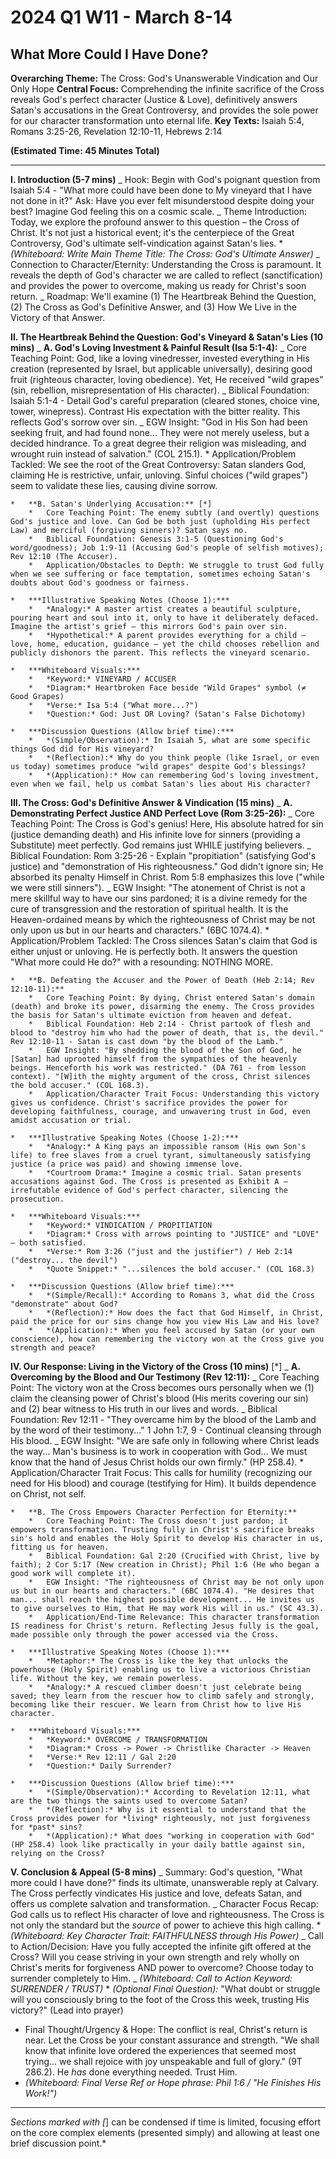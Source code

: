 # 2024 Q1 W11 - March 8-14

## What More Could I Have Done?

**Overarching Theme:** The Cross: God's Unanswerable Vindication and Our Only Hope
**Central Focus:** Comprehending the infinite sacrifice of the Cross reveals God's perfect character (Justice & Love), definitively answers Satan's accusations in the Great Controversy, and provides the sole power for our character transformation unto eternal life.
**Key Texts:** Isaiah 5:4, Romans 3:25-26, Revelation 12:10-11, Hebrews 2:14

**(Estimated Time: 45 Minutes Total)**

---

**I. Introduction (5-7 mins)**
_ Hook: Begin with God's poignant question from Isaiah 5:4 - "What more could have been done to My vineyard that I have not done in it?" Ask: Have you ever felt misunderstood despite doing your best? Imagine God feeling this on a cosmic scale.
_ Theme Introduction: Today, we explore the profound answer to this question – the Cross of Christ. It's not just a historical event; it's the centerpiece of the Great Controversy, God's ultimate self-vindication against Satan's lies. \* _(Whiteboard: Write Main Theme Title: The Cross: God's Ultimate Answer)_
_ Connection to Character/Eternity: Understanding the Cross is paramount. It reveals the depth of God's character we are called to reflect (sanctification) and provides the power to overcome, making us ready for Christ's soon return.
_ Roadmap: We'll examine (1) The Heartbreak Behind the Question, (2) The Cross as God's Definitive Answer, and (3) How We Live in the Victory of that Answer.

**II. The Heartbreak Behind the Question: God's Vineyard & Satan's Lies (10 mins)**
_ **A. God's Loving Investment & Painful Result (Isa 5:1-4):**
_ Core Teaching Point: God, like a loving vinedresser, invested everything in His creation (represented by Israel, but applicable universally), desiring good fruit (righteous character, loving obedience). Yet, He received "wild grapes" (sin, rebellion, misrepresentation of His character).
_ Biblical Foundation: Isaiah 5:1-4 - Detail God's careful preparation (cleared stones, choice vine, tower, winepress). Contrast His expectation with the bitter reality. This reflects God's sorrow over sin.
_ EGW Insight: "God in His Son had been seeking fruit, and had found none... They were not merely useless, but a decided hindrance. To a great degree their religion was misleading, and wrought ruin instead of salvation." (COL 215.1). \* Application/Problem Tackled: We see the root of the Great Controversy: Satan slanders God, claiming He is restrictive, unfair, unloving. Sinful choices ("wild grapes") seem to validate these lies, causing divine sorrow.

    *   **B. Satan's Underlying Accusation:** [*]
        *   Core Teaching Point: The enemy subtly (and overtly) questions God's justice and love. Can God be both just (upholding His perfect Law) and merciful (forgiving sinners)? Satan says no.
        *   Biblical Foundation: Genesis 3:1-5 (Questioning God's word/goodness); Job 1:9-11 (Accusing God's people of selfish motives); Rev 12:10 (The Accuser).
        *   Application/Obstacles to Depth: We struggle to trust God fully when we see suffering or face temptation, sometimes echoing Satan's doubts about God's goodness or fairness.

    *   ***Illustrative Speaking Notes (Choose 1):***
        *   *Analogy:* A master artist creates a beautiful sculpture, pouring heart and soul into it, only to have it deliberately defaced. Imagine the artist's grief – this mirrors God's pain over sin.
        *   *Hypothetical:* A parent provides everything for a child – love, home, education, guidance – yet the child chooses rebellion and publicly dishonors the parent. This reflects the vineyard scenario.

    *   ***Whiteboard Visuals:***
        *   *Keyword:* VINEYARD / ACCUSER
        *   *Diagram:* Heartbroken Face beside "Wild Grapes" symbol (≠ Good Grapes)
        *   *Verse:* Isa 5:4 ("What more...?")
        *   *Question:* God: Just OR Loving? (Satan's False Dichotomy)

    *   ***Discussion Questions (Allow brief time):***
        *   *(Simple/Observation):* In Isaiah 5, what are some specific things God did for His vineyard?
        *   *(Reflection):* Why do you think people (like Israel, or even us today) sometimes produce "wild grapes" despite God's blessings?
        *   *(Application):* How can remembering God's loving investment, even when we fail, help us combat Satan's lies about His character?

**III. The Cross: God's Definitive Answer & Vindication (15 mins)**
_ **A. Demonstrating Perfect Justice AND Perfect Love (Rom 3:25-26):**
_ Core Teaching Point: The Cross is God's genius! Here, His absolute hatred for sin (justice demanding death) and His infinite love for sinners (providing a Substitute) meet perfectly. God remains just WHILE justifying believers.
_ Biblical Foundation: Rom 3:25-26 - Explain "propitiation" (satisfying God's justice) and "demonstration of His righteousness." God didn't ignore sin; He absorbed its penalty Himself in Christ. Rom 5:8 emphasizes this love ("while we were still sinners").
_ EGW Insight: "The atonement of Christ is not a mere skillful way to have our sins pardoned; it is a divine remedy for the cure of transgression and the restoration of spiritual health. It is the Heaven-ordained means by which the righteousness of Christ may be not only upon us but in our hearts and characters." (6BC 1074.4). \* Application/Problem Tackled: The Cross silences Satan's claim that God is either unjust or unloving. He is perfectly both. It answers the question "What more could He do?" with a resounding: NOTHING MORE.

    *   **B. Defeating the Accuser and the Power of Death (Heb 2:14; Rev 12:10-11):**
        *   Core Teaching Point: By dying, Christ entered Satan's domain (death) and broke its power, disarming the enemy. The Cross provides the basis for Satan's ultimate eviction from heaven and defeat.
        *   Biblical Foundation: Heb 2:14 - Christ partook of flesh and blood to "destroy him who had the power of death, that is, the devil." Rev 12:10-11 - Satan is cast down "by the blood of the Lamb."
        *   EGW Insight: "By shedding the blood of the Son of God, he [Satan] had uprooted himself from the sympathies of the heavenly beings. Henceforth his work was restricted." (DA 761 - from lesson context). "[W]ith the mighty argument of the cross, Christ silences the bold accuser." (COL 168.3).
        *   Application/Character Trait Focus: Understanding this victory gives us confidence. Christ's sacrifice provides the power for developing faithfulness, courage, and unwavering trust in God, even amidst accusation or trial.

    *   ***Illustrative Speaking Notes (Choose 1-2):***
        *   *Analogy:* A King pays an impossible ransom (His own Son's life) to free slaves from a cruel tyrant, simultaneously satisfying justice (a price was paid) and showing immense love.
        *   *Courtroom Drama:* Imagine a cosmic trial. Satan presents accusations against God. The Cross is presented as Exhibit A – irrefutable evidence of God's perfect character, silencing the prosecution.

    *   ***Whiteboard Visuals:***
        *   *Keyword:* VINDICATION / PROPITIATION
        *   *Diagram:* Cross with arrows pointing to "JUSTICE" and "LOVE" – both satisfied.
        *   *Verse:* Rom 3:26 ("just and the justifier") / Heb 2:14 ("destroy... the devil")
        *   *Quote Snippet:* "...silences the bold accuser." (COL 168.3)

    *   ***Discussion Questions (Allow brief time):***
        *   *(Simple/Recall):* According to Romans 3, what did the Cross "demonstrate" about God?
        *   *(Reflection):* How does the fact that God Himself, in Christ, paid the price for our sins change how you view His Law and His love?
        *   *(Application):* When you feel accused by Satan (or your own conscience), how can remembering the victory won at the Cross give you strength and peace?

**IV. Our Response: Living in the Victory of the Cross (10 mins)** [*]
_ **A. Overcoming by the Blood and Our Testimony (Rev 12:11):**
_ Core Teaching Point: The victory won at the Cross becomes ours personally when we (1) claim the cleansing power of Christ's blood (His merits covering our sin) and (2) bear witness to His truth in our lives and words.
_ Biblical Foundation: Rev 12:11 - "They overcame him by the blood of the Lamb and by the word of their testimony..." 1 John 1:7, 9 - Continual cleansing through His blood.
_ EGW Insight: "We are safe only in following where Christ leads the way... Man's business is to work in cooperation with God... We must know that the hand of Jesus Christ holds our own firmly." (HP 258.4). \* Application/Character Trait Focus: This calls for humility (recognizing our need for His blood) and courage (testifying for Him). It builds dependence on Christ, not self.

    *   **B. The Cross Empowers Character Perfection for Eternity:**
        *   Core Teaching Point: The Cross doesn't just pardon; it empowers transformation. Trusting fully in Christ's sacrifice breaks sin's hold and enables the Holy Spirit to develop His character in us, fitting us for heaven.
        *   Biblical Foundation: Gal 2:20 (Crucified with Christ, live by faith); 2 Cor 5:17 (New creation in Christ); Phil 1:6 (He who began a good work will complete it).
        *   EGW Insight: "The righteousness of Christ may be not only upon us but in our hearts and characters." (6BC 1074.4). "He desires that man... shall reach the highest possible development... He invites us to give ourselves to Him, that He may work His will in us." (SC 43.3).
        *   Application/End-Time Relevance: This character transformation IS readiness for Christ's return. Reflecting Jesus fully is the goal, made possible only through the power accessed via the Cross.

    *   ***Illustrative Speaking Notes (Choose 1):***
        *   *Metaphor:* The Cross is like the key that unlocks the powerhouse (Holy Spirit) enabling us to live a victorious Christian life. Without the key, we remain powerless.
        *   *Analogy:* A rescued climber doesn't just celebrate being saved; they learn from the rescuer how to climb safely and strongly, becoming like their rescuer. We learn from Christ how to live His character.

    *   ***Whiteboard Visuals:***
        *   *Keyword:* OVERCOME / TRANSFORMATION
        *   *Diagram:* Cross -> Power -> Christlike Character -> Heaven
        *   *Verse:* Rev 12:11 / Gal 2:20
        *   *Question:* Daily Surrender?

    *   ***Discussion Questions (Allow brief time):***
        *   *(Simple/Observation):* According to Revelation 12:11, what are the two things the saints used to overcome Satan?
        *   *(Reflection):* Why is it essential to understand that the Cross provides power for *living* righteously, not just forgiveness for *past* sins?
        *   *(Application):* What does "working in cooperation with God" (HP 258.4) look like practically in your daily battle against sin, relying on the Cross?

**V. Conclusion & Appeal (5-8 mins)**
_ Summary: God's question, "What more could I have done?" finds its ultimate, unanswerable reply at Calvary. The Cross perfectly vindicates His justice and love, defeats Satan, and offers us complete salvation and transformation.
_ Character Focus Recap: God calls us to reflect His character of love and righteousness. The Cross is not only the standard but the _source_ of power to achieve this high calling. \* _(Whiteboard: Key Character Trait: FAITHFULNESS through His Power)_
_ Call to Action/Decision: Have you fully accepted the infinite gift offered at the Cross? Will you cease striving in your own strength and rely wholly on Christ's merits for forgiveness AND power to overcome? Choose today to surrender completely to Him.
_ _(Whiteboard: Call to Action Keyword: SURRENDER / TRUST)_ \* _(Optional Final Question):_ "What doubt or struggle will you consciously bring to the foot of the Cross this week, trusting His victory?" (Lead into prayer)
* Final Thought/Urgency & Hope: The conflict is real, Christ's return is near. Let the Cross be your constant assurance and strength. "We shall know that infinite love ordered the experiences that seemed most trying... we shall rejoice with joy unspeakable and full of glory." (9T 286.2). He *has* done everything needed. Trust Him.
* _(Whiteboard: Final Verse Ref or Hope phrase: Phil 1:6 / "He Finishes His Work!")_

---

_Sections marked with [_] can be condensed if time is limited, focusing effort on the core complex elements (presented simply) and allowing at least one brief discussion point.\*
